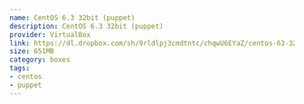 ```yaml
---
name: CentOS 6.3 32bit (puppet)
description: CentOS 6.3 32bit (puppet)
provider: VirtualBox
link: https://dl.dropbox.com/sh/9rldlpj3cmdtntc/chqwU6EYaZ/centos-63-32bit-puppet.box
size: 651MB
category: boxes
tags:
- centos
- puppet
---
```

